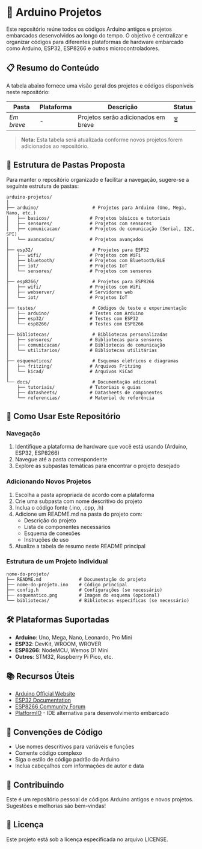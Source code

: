 # 🤖 Arduino Projetos

Este repositório reúne todos os códigos Arduino antigos e projetos embarcados desenvolvidos ao longo do tempo. O objetivo é centralizar e organizar códigos para diferentes plataformas de hardware embarcado como Arduino, ESP32, ESP8266 e outros microcontroladores.

## 📋 Resumo do Conteúdo

A tabela abaixo fornece uma visão geral dos projetos e códigos disponíveis neste repositório:

| Pasta | Plataforma | Descrição | Status |
|-------|-----------|-----------|--------|
| *Em breve* | - | Projetos serão adicionados em breve | ⏳ |

> **Nota:** Esta tabela será atualizada conforme novos projetos forem adicionados ao repositório.

## 📁 Estrutura de Pastas Proposta

Para manter o repositório organizado e facilitar a navegação, sugere-se a seguinte estrutura de pastas:

```
arduino-projetos/
│
├── arduino/                    # Projetos para Arduino (Uno, Mega, Nano, etc.)
│   ├── basicos/               # Projetos básicos e tutoriais
│   ├── sensores/              # Projetos com sensores
│   ├── comunicacao/           # Projetos de comunicação (Serial, I2C, SPI)
│   └── avancados/             # Projetos avançados
│
├── esp32/                      # Projetos para ESP32
│   ├── wifi/                  # Projetos com WiFi
│   ├── bluetooth/             # Projetos com Bluetooth/BLE
│   ├── iot/                   # Projetos IoT
│   └── sensores/              # Projetos com sensores
│
├── esp8266/                    # Projetos para ESP8266
│   ├── wifi/                  # Projetos com WiFi
│   ├── webserver/             # Servidores web
│   └── iot/                   # Projetos IoT
│
├── testes/                     # Códigos de teste e experimentação
│   ├── arduino/               # Testes com Arduino
│   ├── esp32/                 # Testes com ESP32
│   └── esp8266/               # Testes com ESP8266
│
├── bibliotecas/                # Bibliotecas personalizadas
│   ├── sensores/              # Bibliotecas para sensores
│   ├── comunicacao/           # Bibliotecas de comunicação
│   └── utilitarios/           # Bibliotecas utilitárias
│
├── esquematicos/               # Esquemas elétricos e diagramas
│   ├── fritzing/              # Arquivos Fritzing
│   └── kicad/                 # Arquivos KiCad
│
└── docs/                       # Documentação adicional
    ├── tutoriais/             # Tutoriais e guias
    ├── datasheets/            # Datasheets de componentes
    └── referencias/           # Material de referência
```

## 🚀 Como Usar Este Repositório

### Navegação
1. Identifique a plataforma de hardware que você está usando (Arduino, ESP32, ESP8266)
2. Navegue até a pasta correspondente
3. Explore as subpastas temáticas para encontrar o projeto desejado

### Adicionando Novos Projetos
1. Escolha a pasta apropriada de acordo com a plataforma
2. Crie uma subpasta com nome descritivo do projeto
3. Inclua o código fonte (.ino, .cpp, .h)
4. Adicione um README.md na pasta do projeto com:
   - Descrição do projeto
   - Lista de componentes necessários
   - Esquema de conexões
   - Instruções de uso
5. Atualize a tabela de resumo neste README principal

### Estrutura de um Projeto Individual
```
nome-do-projeto/
├── README.md              # Documentação do projeto
├── nome-do-projeto.ino    # Código principal
├── config.h               # Configurações (se necessário)
├── esquematico.png        # Imagem do esquema (opcional)
└── bibliotecas/           # Bibliotecas específicas (se necessário)
```

## 🛠️ Plataformas Suportadas

- **Arduino**: Uno, Mega, Nano, Leonardo, Pro Mini
- **ESP32**: DevKit, WROOM, WROVER
- **ESP8266**: NodeMCU, Wemos D1 Mini
- **Outros**: STM32, Raspberry Pi Pico, etc.

## 📚 Recursos Úteis

- [Arduino Official Website](https://www.arduino.cc/)
- [ESP32 Documentation](https://docs.espressif.com/projects/esp-idf/en/latest/esp32/)
- [ESP8266 Community Forum](https://www.esp8266.com/)
- [PlatformIO](https://platformio.org/) - IDE alternativa para desenvolvimento embarcado

## 📝 Convenções de Código

- Use nomes descritivos para variáveis e funções
- Comente código complexo
- Siga o estilo de código padrão do Arduino
- Inclua cabeçalhos com informações de autor e data

## 🤝 Contribuindo

Este é um repositório pessoal de códigos Arduino antigos e novos projetos. Sugestões e melhorias são bem-vindas!

## 📄 Licença

Este projeto está sob a licença especificada no arquivo LICENSE.
